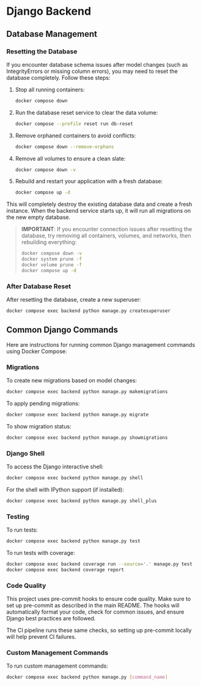 # Django Backend

## Database Management

### Resetting the Database

If you encounter database schema issues after model changes (such as IntegrityErrors or missing column errors), you may need to reset the database completely. Follow these steps:

1. Stop all running containers:

   ```bash
   docker compose down
   ```

2. Run the database reset service to clear the data volume:

   ```bash
   docker compose --profile reset run db-reset
   ```

3. Remove orphaned containers to avoid conflicts:

   ```bash
   docker compose down --remove-orphans
   ```

4. Remove all volumes to ensure a clean slate:

   ```bash
   docker compose down -v
   ```

5. Rebuild and restart your application with a fresh database:

   ```bash
   docker compose up -d
   ```

This will completely destroy the existing database data and create a fresh instance. When the backend service starts up, it will run all migrations on the new empty database.

> **IMPORTANT**: If you encounter connection issues after resetting the database, try removing all containers, volumes, and networks, then rebuilding everything:
>
> ```bash
> docker compose down -v
> docker system prune -f
> docker volume prune -f
> docker compose up -d
> ```

### After Database Reset

After resetting the database, create a new superuser:

```bash
docker compose exec backend python manage.py createsuperuser
```

## Common Django Commands

Here are instructions for running common Django management commands using Docker Compose:

### Migrations

To create new migrations based on model changes:

```bash
docker compose exec backend python manage.py makemigrations
```

To apply pending migrations:

```bash
docker compose exec backend python manage.py migrate
```

To show migration status:

```bash
docker compose exec backend python manage.py showmigrations
```

### Django Shell

To access the Django interactive shell:

```bash
docker compose exec backend python manage.py shell
```

For the shell with IPython support (if installed):

```bash
docker compose exec backend python manage.py shell_plus
```

### Testing

To run tests:

```bash
docker compose exec backend python manage.py test
```

To run tests with coverage:

```bash
docker compose exec backend coverage run --source='.' manage.py test
docker compose exec backend coverage report
```

### Code Quality

This project uses pre-commit hooks to ensure code quality. Make sure to set up pre-commit as described in the main README. The hooks will automatically format your code, check for common issues, and ensure Django best practices are followed.

The CI pipeline runs these same checks, so setting up pre-commit locally will help prevent CI failures.

### Custom Management Commands

To run custom management commands:

```bash
docker compose exec backend python manage.py [command_name]
```
